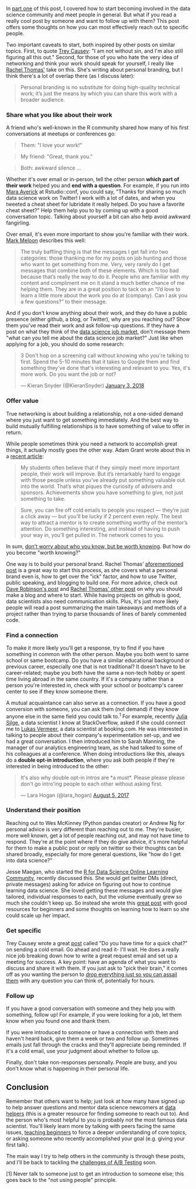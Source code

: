 In [part one](https://robinsones.github.io/Building-Your-Data-Science-Network-Part-1/) of this post, I covered how to start becoming involved in the data science community and meet people in general. But what if you read a really cool post by someone and want to follow up with them? This post offers some thoughts on how you can most effectively reach out to specific people. 

Two important caveats to start, both inspired by other posts on similar topics. First, to quote [Trey Causey](https://medium.com/@treycausey/do-you-have-time-for-a-quick-chat-c3f7e46de89d): "I am not without sin, and I'm also still figuring all this out." Second, for those of you who hate the very idea of networking and think your work should speak for yourself, I really like [Rachel Thomas'](http://www.fast.ai/2017/12/18/personal-brand/) take on this. She's writing about personal branding, but I think there's a lot of overlap there (as I discuss later): 

> Personal branding is no substitute for doing high-quality technical work; it’s just the means by which you can share this work with a broader audience.

### Share what you like about their work

A friend who's well-known in the R community shared how many of his first conversations at meetups or conferences go: 

> Them: "I love your work!"

> My friend: "Great, thank you."

> Both: awkward silence ...

Whether it's over email or in-person, tell the other person **which part of their work** helped you and **end with a question**. For example, if you run into [Mara Averick](https://twitter.com/dataandme) at Rstudio::conf, you could say, "Thanks for sharing so much data science work on Twitter! I work with a lot of dates, and when you tweeted a cheat sheet for lubridate it really helped. Do you have a favorite cheat sheet?" Help them help you to by coming up with a good conversation topic. Talking about yourself a bit can also help avoid awkward fangirling.

Over email, it's even more important to show you're familiar with their work. [Mark Meloon](http://www.markmeloon.com/climbing-relationship-ladder-get-data-science-job/) describes this well:

> The truly baffling thing is that the messages I get fall into two categories: those thanking me for my posts on job hunting and those who want to get something from me. Very, very rarely do I get messages that combine both of these elements. Which is too bad because that’s really the way to do it. People who are familiar with my content and compliment me on it stand a much better chance of me helping them. They are in a great position to tack on an “I’d love to learn a little more about the work you do at (company). Can I ask you a few questions?” to their message.

And if you don't know anything about their work, and they do have a public presence (either github, a blog, or Twitter), why are you reaching out? Show them you've read their work and ask follow-up questions. If they have a post on what they think of the [data science job market](http://treycausey.com/data_science_interviews.html), don't message them "what can you tell me about the data science job market?" Just like when applying for a job, you should do some research:

<blockquote class="twitter-tweet" data-lang="en"><p lang="en" dir="ltr">3 Don&#39;t hop on a screening call without knowing who you&#39;re talking to first. Spend the 5-10 minutes that it takes to Google them and find something they&#39;ve done that&#39;s interesting and relevant to you. Yes, it&#39;s more work. Do you want the job or not?</p>&mdash; Kieran Snyder (@KieranSnyder) <a href="https://twitter.com/KieranSnyder/status/948614223537426432?ref_src=twsrc%5Etfw">January 3, 2018</a></blockquote>
<script async src="https://platform.twitter.com/widgets.js" charset="utf-8"></script>

### Offer value

True networking is about building a relationship, not a one-sided demand where you just want to get something immediately. And the best way to build mutually fulfilling relationships is to have something of value to offer in return. 

While people sometimes think you need a network to accomplish great things, it actually mostly goes the other way. Adam Grant wrote about this in a [recent article](https://www.nytimes.com/2017/08/24/opinion/sunday/networking-connections-business.html?_r=0):

> My students often believe that if they simply meet more important people, their work will improve. But it’s remarkably hard to engage with those people unless you’ve already put something valuable out into the world. That’s what piques the curiosity of advisers and sponsors. Achievements show you have something to give, not just something to take.

> Sure, you can fire off cold emails to people you respect — they’re just a click away — but you’ll be lucky if 2 percent even reply. The best way to attract a mentor is to create something worthy of the mentor’s attention. Do something interesting, and instead of having to push your way in, you’ll get pulled in. The network comes to you.

In sum, [don't worry about who you know, but be worth knowing](https://static1.squarespace.com/static/50d63bc4e4b0e383f5b2a05a/t/5655fa1de4b0f60cdb986ad5/1448475165543/Job+market+advice+for+PhDs+November2015-2.pdf). But how do you become "worth knowing?" 

One way is to build your personal brand. Rachel Thomas’ [aforementioned post](http://www.fast.ai/2017/12/18/personal-brand/) is a great way to start this process, as she covers what a personal brand even is, how to get over the "ick" factor, and how to use Twitter, public speaking, and blogging to build one. For more advice, check out [Dave Robinson's post](http://varianceexplained.org/r/start-blog/) and [Rachel Thomas' other post](https://medium.com/@racheltho/why-you-yes-you-should-blog-7d2544ac1045) on why you should make a blog and where to start. While having projects on github is good, data scientists also need communication skills. Plus, it's just more likely people will read a post summarizing the main takeaways and methods of a project rather than trying to parse thousands of lines of barely commented code. 

### Find a connection

To make it more likely you’ll get a response, try to find if you have something in common with the other person. Maybe you both went to same school or same bootcamp. Do you have a similar educational background or previous career, especially one that is not traditional?  It doesn't have to be career-related; maybe you both have the same a non-tech hobby or spent time living abroad in the same country. If it's a company rather than a person you're interested in, check with your school or bootcamp's career center to see if they know someone there. 

A mutual acquaintance can also serve as a connection. If you have a good conversion with someone, you can ask them (not demand) if they know anyone else in the same field you could talk to.<sup>1</sup> For example, recently [Julia Silge](https://twitter.com/juliasilge), a data scientist I know at StackOverflow, asked if she could connect me to [Lukas Vermeer](https://lukasvermeer.github.io), a data scientist at booking.com. He was interested in talking to people about their company's experimentation set-up, and we had a great conversation. I then introduced him to Sarah Manning, the manager of our analytics engineering team, as she had talked to some of his colleagues at a conference. When doing introductions like this, always do a **double opt-in introduction**, where you ask both people if they're interested in being introduced to the other:

<blockquote class="twitter-tweet" data-lang="en"><p lang="en" dir="ltr">It&#39;s also why double opt-in intros are *a must*. Please please please don&#39;t go intro&#39;ing people to each other without asking first.</p>&mdash; Lara Hogan (@lara_hogan) <a href="https://twitter.com/lara_hogan/status/893953892404297728?ref_src=twsrc%5Etfw">August 5, 2017</a></blockquote>
<script async src="https://platform.twitter.com/widgets.js" charset="utf-8"></script>

### Understand their position

Reaching out to Wes McKinney (Python pandas creator) or Andrew Ng for personal advice is very different than reaching out to me. They're busier, more well known, get a lot of people reaching out, and may not have time to respond. They're at the point where if they do give advice, it's more helpful for them to make a public post or reply on twitter so their thoughts can be shared broadly, especially for more general questions, like "how do I get into data science?" 

Jesse Maegan, who started the [R for Data Science Online Learning Community](https://medium.com/@kierisi/r4ds-the-next-iteration-d51e0a1b0b82), recently discussed this. She would get twitter DMs (direct, private messages) asking for advice on figuring out how to continue learning data science. She loved getting these messages and would give tailored, individual responses to each, but the volume eventually grew so much she couldn't keep up. So instead she wrote this [great post](https://medium.com/@kierisi/data-science-and-r-how-do-i-start-7a87426e103e) with good resources for beginners and some thoughts on learning how to learn so she could scale up her impact.  

### Get specific

Trey Causey wrote a great [post](https://medium.com/@treycausey/do-you-have-time-for-a-quick-chat-c3f7e46de89d) called "Do you have time for a quick chat?" on sending a cold email. Go ahead and read it- I'll wait. He does a really nice job breaking down how to write a great request email and set up a meeting for success. A key point: have an agenda of what you want to discuss and share it with them. If you just ask to "pick their brain," it comes off as you wanting the person to [drop everything just so you can assail them](http://www.markmeloon.com/climbing-relationship-ladder-get-data-science-job/) with any question you can think of, potentially for hours. 

### Follow up

If you have a good conversation with someone and they help you with something, follow up! For example, if you were looking for a job, let them know when you found one and thank them. 

If you were introduced to someone or have a connection with them and haven't heard back, give them a week or two and follow up. Sometimes emails just fall through the cracks and they'll appreciate being reminded. If it's a cold email, use your judgment about whether to follow up. 

Finally, don't take non-responses personally. People are busy, and you don't know what is happening in their personal life. 

## Conclusion

Remember that others want to help; just look at how many have signed up to help answer questions and mentor data science newcomers at [data helpers](https://www.datahelpers.org/) (this is a greater resource for finding someone to reach out to). And the person who's most helpful to you is probably not the most famous data scientist. You'll likely learn more by talking with peers facing the same issues, [teaching beginners](https://twitter.com/sarahmei/status/929225969881161728) to force a deeper understanding of core topics, or asking someone who recently accomplished your goal (e.g. giving your first talk).   

The main way I try to help others in the community is through these posts, and I'll be back to tackling the [challenges of A/B Testing](https://www.youtube.com/watch?v=SF-ryGgLOgQ) soon. 

[1] Never talk to someone just to get an introduction to someone else; this goes back to the "not using people" principle. 
